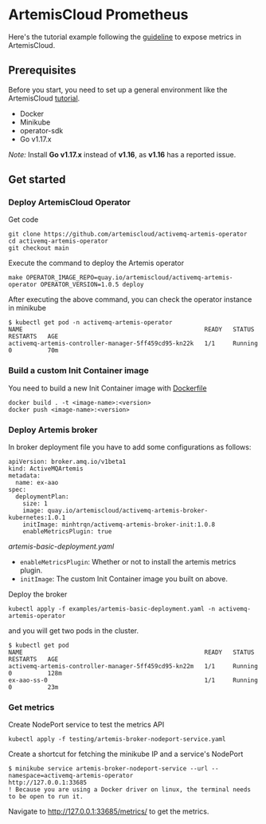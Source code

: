 # ArtemisCloud Prometheus

Here's the tutorial example following the [guideline](https://artemiscloud.io/docs/tutorials/initcontainer/) to expose metrics in ArtemisCloud.

## Prerequisites

Before you start, you need to set up a general environment like the ArtemisCloud [tutorial](https://artemiscloud.io/docs/help/building/).

+ Docker
+ Minikube
+ operator-sdk
+ Go v1.17.x

_Note:_ Install **Go v1.17.x** instead of **v1.16**, as **v1.16** has a reported issue.

## Get started
### Deploy ArtemisCloud Operator
Get code
```
git clone https://github.com/artemiscloud/activemq-artemis-operator
cd activemq-artemis-operator
git checkout main
```
Execute the command to deploy the Artemis operator
```
make OPERATOR_IMAGE_REPO=quay.io/artemiscloud/activemq-artemis-operator OPERATOR_VERSION=1.0.5 deploy
```
After executing the above command, you can check the operator instance in minikube
```
$ kubectl get pod -n activemq-artemis-operator
NAME                                                   READY   STATUS    RESTARTS   AGE
activemq-artemis-controller-manager-5ff459cd95-kn22k   1/1     Running   0          70m
```
### Build a custom Init Container image

You need to build a new Init Container image with [Dockerfile](Dockerfile)

```
docker build . -t <image-name>:<version>
docker push <image-name>:<version>
```
### Deploy Artemis broker

In broker deployment file you have to add some configurations as follows:
```
apiVersion: broker.amq.io/v1beta1
kind: ActiveMQArtemis
metadata:
  name: ex-aao
spec:
  deploymentPlan:
    size: 1
    image: quay.io/artemiscloud/activemq-artemis-broker-kubernetes:1.0.1
    initImage: minhtrqn/activemq-artemis-broker-init:1.0.8
    enableMetricsPlugin: true
```
_artemis-basic-deployment.yaml_

+ `enableMetricsPlugin`: Whether or not to install the artemis metrics plugin.
+ `initImage`: The custom Init Container image you built on above.

Deploy the broker
```
kubectl apply -f examples/artemis-basic-deployment.yaml -n activemq-artemis-operator
```
and you will get two pods in the cluster.
```
$ kubectl get pod
NAME                                                   READY   STATUS    RESTARTS   AGE
activemq-artemis-controller-manager-5ff459cd95-kn22m   1/1     Running   0          128m
ex-aao-ss-0                                            1/1     Running   0          23m
```
### Get metrics
Create NodePort service to test the metrics API
```
kubectl apply -f testing/artemis-broker-nodeport-service.yaml
```
Create a shortcut for fetching the minikube IP and a service's NodePort
```
$ minikube service artemis-broker-nodeport-service --url --namespace=activemq-artemis-operator
http://127.0.0.1:33685
! Because you are using a Docker driver on linux, the terminal needs to be open to run it.
```
Navigate to http://127.0.0.1:33685/metrics/ to get the metrics.
